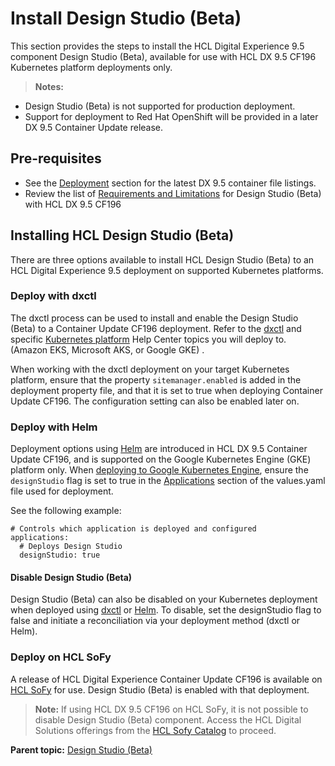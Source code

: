 # Install Design Studio (Beta)

This section provides the steps to install the HCL Digital Experience 9.5 component Design Studio \(Beta\), available for use with HCL DX 9.5 CF196 Kubernetes platform deployments only.

>**Notes:**<br>
-   Design Studio (Beta) is not supported for production deployment.<br>
-   Support for deployment to Red Hat OpenShift will be provided in a later DX 9.5 Container Update release.

## Pre-requisites

-   See the [Deployment](../containerization/deployment.md) section for the latest DX 9.5 container file listings.
-   Review the list of [Requirements and Limitations](design_studio_overview.md) for Design Studio (Beta) with HCL DX 9.5 CF196

## Installing HCL Design Studio (Beta)

There are three options available to install HCL Design Studio (Beta) to an HCL Digital Experience 9.5 deployment on supported Kubernetes platforms.

### Deploy with dxctl

The dxctl process can be used to install and enable the Design Studio (Beta) to a Container Update CF196 deployment. Refer to the [dxctl](../containerization/dxtools_dxctl.md) and specific [Kubernetes platform](../containerization/deployment.md) Help Center topics you will deploy to. (Amazon EKS, Microsoft AKS, or Google GKE) .

When working with the dxctl deployment on your target Kubernetes platform, ensure that the property `sitemanager.enabled` is added in the deployment property file, and that it is set to true when deploying Container Update CF196. The configuration setting can also be enabled later on.

### Deploy with Helm

Deployment options using [Helm](../containerization/helm.md) are introduced in HCL DX 9.5 Container Update CF196, and is supported on the Google Kubernetes Engine \(GKE\) platform only. When [deploying to Google Kubernetes Engine](../containerization/helm_deployment.md), ensure the `designStudio` flag is set to true in the [Applications](../containerization/deploy_applications_using_helm.md) section of the values.yaml file used for deployment.

See the following example:

```
# Controls which application is deployed and configured
applications:
  # Deploys Design Studio
  designStudio: true
```

#### Disable Design Studio (Beta)

Design Studio (Beta) can also be disabled on your Kubernetes deployment when deployed using [dxctl](../containerization/dxtools_dxctl.md) or [Helm](../containerization/helm.md). To disable, set the designStudio flag to false and initiate a reconciliation via your deployment method (dxctl or Helm).


### Deploy on HCL SoFy

A release of HCL Digital Experience Container Update CF196 is available on [HCL SoFy](https://www.hcltechsw.com/sofy) for use. Design Studio \(Beta\) is enabled with that deployment.

>**Note:** If using HCL DX 9.5 CF196 on HCL SoFy, it is not possible to disable Design Studio (Beta) component. Access the HCL Digital Solutions offerings from the [HCL Sofy Catalog](https://www.hcltechsw.com/sofy/catalog) to proceed.

**Parent topic:** [Design Studio (Beta)](../design_studio/design_studio_overview.md)

